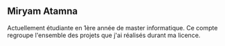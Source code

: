 ## Miryam Atamna

Actuellement étudiante en 1ère année de master informatique. 
Ce compte regroupe l'ensemble des projets que j'ai réalisés durant ma licence. 


